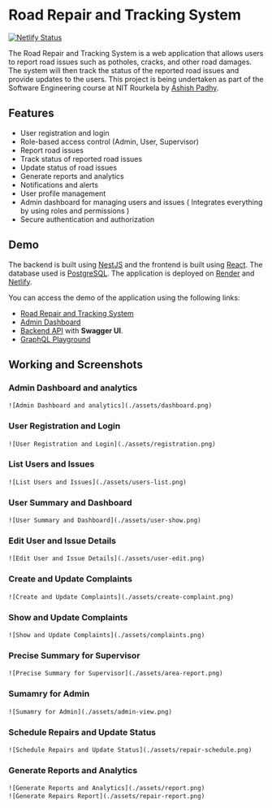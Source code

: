# Road Repair and Tracking System

[![Netlify Status](https://api.netlify.com/api/v1/badges/60096fcd-faa5-46d5-9671-c8b0619300d2/deploy-status)](https://app.netlify.com/sites/road-repair-tracking-system/deploys)

The Road Repair and Tracking System is a web application that allows users to report road issues such as potholes, cracks, and other road damages. The system will then track the status of the reported road issues and provide updates to the users. This project is being undertaken as part of the Software Engineering course at NIT Rourkela by [Ashish Padhy](https://github.com/Shurtu-gal).

## Features

- User registration and login
- Role-based access control (Admin, User, Supervisor)
- Report road issues
- Track status of reported road issues
- Update status of road issues
- Generate reports and analytics
- Notifications and alerts
- User profile management
- Admin dashboard for managing users and issues ( Integrates everything by using roles and permissions )
- Secure authentication and authorization
 
## Demo

The backend is built using [NestJS](https://nestjs.com/) and the frontend is built using [React](https://reactjs.org/). The database used is [PostgreSQL](https://www.postgresql.org/). The application is deployed on [Render](https://render.com/) and [Netlify](https://www.netlify.com/).

You can access the demo of the application using the following links:

- [Road Repair and Tracking System](https://road-repair-tracking-system.netlify.app)
- [Admin Dashboard](https://road-repair-tracking-system.netlify.app/admin)
- [Backend API](https://road-repair-tracking-system.onrender.com/api) with **Swagger UI**.
- [GraphQL Playground](https://road-repair-tracking-system.onrender.com/graphql)

## Working and Screenshots

### **Admin Dashboard and analytics**

    ![Admin Dashboard and analytics](./assets/dashboard.png)

### **User Registration and Login**

    ![User Registration and Login](./assets/registration.png)

### **List Users and Issues**

    ![List Users and Issues](./assets/users-list.png)

### **User Summary and Dashboard**

    ![User Summary and Dashboard](./assets/user-show.png)

### **Edit User and Issue Details**

    ![Edit User and Issue Details](./assets/user-edit.png)

### **Create and Update Complaints**
    
    ![Create and Update Complaints](./assets/create-complaint.png)

### **Show and Update Complaints**

    ![Show and Update Complaints](./assets/complaints.png)

### **Precise Summary for Supervisor**

    ![Precise Summary for Supervisor](./assets/area-report.png)

### **Sumamry for Admin**

    ![Sumamry for Admin](./assets/admin-view.png)

### **Schedule Repairs and Update Status**

    ![Schedule Repairs and Update Status](./assets/repair-schedule.png)

### **Generate Reports and Analytics**

    ![Generate Reports and Analytics](./assets/report.png)
    ![Generate Repairs Report](./assets/repair-report.png)
